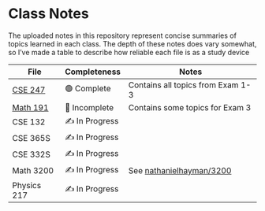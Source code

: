 # Class Notes

The uploaded notes in this repository represent concise summaries of topics learned in each class. The depth of these notes does vary somewhat, so I’ve made a table to describe how reliable each file is as a study device

| File | Completeness | Notes |
| --- | --- | --- |
| [CSE 247](CSE_247.md) | 🟢 Complete | Contains all topics from Exam 1-3 |
| [Math 191](Math_191.md) | 🔴 Incomplete | Contains some topics for Exam 3  |
| CSE 132 | ✍ In Progress | |
| CSE 365S | ✍ In Progress | |
| CSE 332S | ✍ In Progress | |
| Math 3200 | ✍ In Progress | See [nathanielhayman/3200](https://www.github.com/nathanielhayman/3200) |
| Physics 217 | ✍ In Progress | |